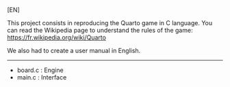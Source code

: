 [EN]

This project consists in reproducing the Quarto game in C language.
You can read the Wikipedia page to understand the rules of the game: https://fr.wikipedia.org/wiki/Quarto

We also had to create a user manual in English.

-----------------------------------------

- board.c : Engine
- main.c : Interface
